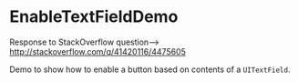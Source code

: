 # EnableTextFieldDemo
Response to StackOverflow question--> http://stackoverflow.com/q/41420116/4475605

Demo to show how to enable a button based on contents of a `UITextField`.
